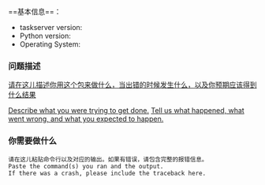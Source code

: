 ==基本信息==：
* taskserver version:
* Python version:
* Operating System:

### 问题描述

<u>请在这儿描述你用这个包来做什么，当出错的时候发生什么，以及你预期应该得到什么结果</u>

<u>Describe what you were trying to get done.</u>
<u>Tell us what happened, what went wrong, and what you expected to happen.</u>

### 你需要做什么

```
请在这儿粘贴命令行以及对应的输出。如果有错误，请包含完整的报错信息。
Paste the command(s) you ran and the output.
If there was a crash, please include the traceback here.
```


